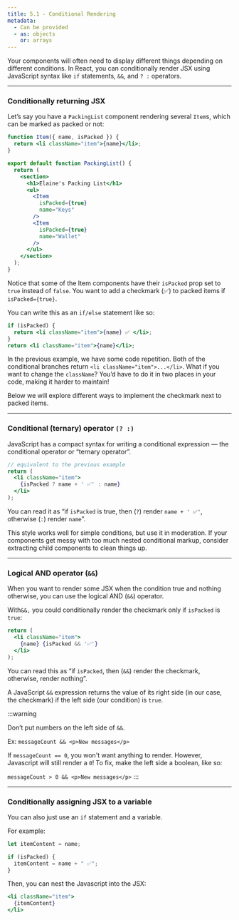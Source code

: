 ```yaml
---
title: 5.1 - Conditional Rendering
metadata:
  - Can be provided
  - as: objects
    or: arrays
---
```


Your components will often need to display different things depending on different conditions. In React, you can conditionally render JSX using JavaScript syntax like `if` statements, `&&`, and `? :` operators.

---

### Conditionally returning JSX

Let’s say you have a `PackingList` component rendering several `Item`s, which can be marked as packed or not:
```jsx
function Item({ name, isPacked }) {
  return <li className="item">{name}</li>;
}

export default function PackingList() {
  return (
    <section>
      <h1>Elaine's Packing List</h1>
      <ul>
        <Item 
          isPacked={true} 
          name="Keys" 
        />
        <Item 
          isPacked={true} 
          name="Wallet" 
        />
      </ul>
    </section>
  );
}
```
Notice that some of the Item components have their `isPacked` prop set to `true` instead of `false`. You want to add a checkmark (✅) to packed items if `isPacked={true}`.

You can write this as an `if/else` statement like so:
```jsx
if (isPacked) {
  return <li className="item">{name} ✅ </li>;
}
return <li className="item">{name}</li>;
```

In the previous example, we have some code repetition. Both of the conditional branches return `<li className="item">...</li>`. What if you want to change the `className`? You’d have to do it in two places in your code, making it harder to maintain! 

Below we will explore different ways to implement the checkmark next to packed items.

--- 

### Conditional (ternary) operator `(? :)`
JavaScript has a compact syntax for writing a conditional expression — the conditional operator or “ternary operator”.

```jsx
// equivalent to the previous example
return (
  <li className="item">
    {isPacked ? name + ' ✅' : name}
  </li>
);
```

You can read it as “if `isPacked` is true, then (`?`) render `name + ' ✅'`, otherwise (`:`) render `name`”.

This style works well for simple conditions, but use it in moderation. If your components get messy with too much nested conditional markup, consider extracting child components to clean things up. 

---

### Logical AND operator (`&&`)
When you want to render some JSX when the condition true and nothing otherwise, you can use the logical AND (`&&`) operator.

 With`&&,` you could conditionally render the checkmark only if `isPacked` is `true`:

```jsx
return (
  <li className="item">
    {name} {isPacked && '✅'}
  </li>
);
```
You can read this as “if `isPacked`, then (`&&`) render the checkmark, otherwise, render nothing”.

A JavaScript `&&` expression returns the value of its right side (in our case, the checkmark) if the left side (our condition) is `true`.

:::warning

Don’t put numbers on the left side of `&&`. 

Ex:
`messageCount && <p>New messages</p>`

If `messageCount == 0`, you won't want anything to render. However, Javascript will still render a `0`! To fix, make the left side a boolean, like so:

`messageCount > 0 && <p>New messages</p>`
:::

--- 

### Conditionally assigning JSX to a variable
You can also just use an `if` statement and a variable. 

For example:
```jsx
let itemContent = name;

if (isPacked) {
  itemContent = name + " ✅";
}
```

Then, you can nest the Javascript into the JSX:
```jsx
<li className="item">
  {itemContent}
</li>
```

